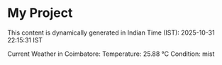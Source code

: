 # My Project

This content is dynamically generated in Indian Time (IST): 2025-10-31 22:15:31 IST


Current Weather in Coimbatore:
Temperature: 25.88 °C
Condition: mist
